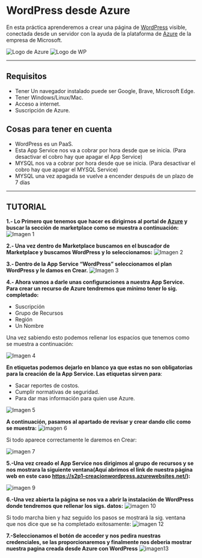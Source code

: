 # **WordPress desde Azure**

En esta práctica aprenderemos a crear una página de [WordPress](https://wordpress.com/es/) visible, conectada desde un servidor con la ayuda de la plataforma de [Azure](https://azure.microsoft.com/es-mx/) de la empresa de Microsoft.

![Logo de Azure](https://github.com/OrlandoM117/S2P1-CreacionWordPress/blob/master/imagenes/azure.png) ![Logo de WP](https://github.com/OrlandoM117/S2P1-CreacionWordPress/blob/master/imagenes/wordpreess.png)

-------------------------
## **Requisitos**
-	Tener Un navegador instalado puede ser Google, Brave, Microsoft Edge.
-	Tener Windows/Linux/Mac.
-	Acceso a internet.
-	Suscripción de Azure.

## **Cosas para tener en cuenta**
-	WordPress es un PaaS.
-	Esta App Service nos va a cobrar por hora desde que se inicia. (Para desactivar el cobro hay que apagar el App Service)
-	MYSQL nos va a cobrar por hora desde que se inicia. (Para desactivar el cobro hay que apagar el MYSQL Service)
-	MYSQL una vez apagada  se vuelve a encender después de un plazo de 7 días



---------------------------
## TUTORIAL
**1.- Lo Primero que tenemos que hacer es dirigirnos al portal de [Azure](https://portal.azure.com/?l=en.es-mx#home) y buscar la sección de marketplace como se muestra a continuación:**
![Imagen 1](imagenes/1.png)

**2.- Una vez dentro de Marketplace buscamos en el buscador de Marketplace y buscamos WordPress y lo seleccionamos:**
![Imagen 2](imagenes/2.png)

**3.- Dentro de la App Service “WordPress” seleccionamos el plan WordPress y le damos en Crear.**
![Imagen 3](imagenes/3.png)


**4.- Ahora vamos a darle unas configuraciones a nuestra App Service.**
**Para crear un recurso de Azure tendremos que mínimo tener lo sig. completado:**

- Suscripción
- Grupo de Recursos
- Región
- Un Nombre

Una vez sabiendo esto podemos rellenar los espacios que tenemos como se muestra a continuación:

![Imagen 4](imagenes/4.png)

**En etiquetas podemos dejarlo en blanco ya que estas no son obligatorias para la creación de la App Service. Las etiquetas sirven para**: 

- Sacar reportes de costos.
- Cumplir normativas de seguridad.
- Para dar mas información para quien use Azure.

![Imagen 5](imagenes/5.png)

**A continuación, pasamos al apartado de revisar y crear dando clic como se muestra:**
![imagen 6](imagenes/6.png)

Si todo aparece correctamente le daremos en Crear:

![imagen 7](imagenes/7.png)

**5.-Una vez creado el App Service nos dirigimos al grupo de recursos y se nos mostrara la siguiente ventana(Aquí abrimos el link de nuestra página web en este caso https://s2p1-creacionwordpress.azurewebsites.net/):**

![imagen 9](imagenes/9.png)

**6.-Una vez abierta la página se nos va a abrir la instalación de WordPress donde tendremos que rellenar los sigs. datos:**
![imagen 10](imagenes/10.png)

Si todo marcha bien y haz seguido los pasos se mostrará la sig. ventana que nos dice que se ha completado exitosamente:
![imagen 12](imagenes/12.png)

**7.-Seleccionamos el botón de acceder y nos pedira nuestras credenciales,  se las proporcionaremos y finalmente nos deberia mostrar nuestra pagina creada desde Azure con WordPress**
![imagen13](imagenes/15.png)




